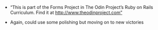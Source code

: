 * “This is part of the Forms Project in The Odin Project’s Ruby on Rails Curriculum. Find it at http://www.theodinproject.com”

* Again, could use some polishing but moving on to new victories

